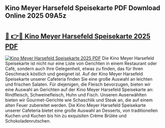 ## Kino Meyer Harsefeld Speisekarte PDF Download Online 2025 09A5z

# <h2><a href="http://gcc0lam.nevu.top/?p=Kino+Meyer+Harsefeld+Speisekarte">🔗 👉🔴 Kino Meyer Harsefeld Speisekarte 2025 PDF</a></h2>

[![Kino Meyer Harsefeld Speisekarte 2025 PDF](https://i.imgur.com/dBaPXMq.png)](http://gcc0lam.nevu.top/?p=Kino+Meyer+Harsefeld+Speisekarte)
Die Kino Meyer Harsefeld Speisekarte ist nicht nur eine Liste von Gerichten in einem Restaurant oder Café, sondern auch Ihre Gelegenheit, etwas zu finden, das für Ihren Geschmack köstlich und geeignet ist. Auf der Kino Meyer Harsefeld Speisekarte unserer Cafeteria finden Sie eine große Auswahl an leichten und frischen Salaten. Für diejenigen, die Fleisch bevorzugen, bieten wir eine Auswahl an Gerichten auf der Kino Meyer Harsefeld Speisekarte an: Rindfleisch, Schweinefleisch, Huhn und Fisch. Unseren Auserwählten bieten wir Gourmet-Gerichte wie Schaschlik und Steak an, die auf einem alten Feuer zubereitet werden. Die Kino Meyer Harsefeld Speisekarte unserer Cafeteria bietet eine große Auswahl an Desserts, von traditionellen Kuchen und Kuchen bis hin zu exquisiten Crème Brûlée und Schokoladenrutschen.
